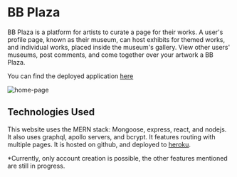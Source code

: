 # BB Plaza
BB Plaza is a platform for artists to curate a page for their works. A user's profile page, known as their museum, can host exhibits for themed works, and individual works, placed inside the museum's gallery. View other users' museums, post comments, and come together over your artwork a BB Plaza.

You can find the deployed application [here](https://protected-shore-90563.herokuapp.com/)

![home-page](https://res.cloudinary.com/dgnio63sm/image/upload/v1675890558/home-page_opsao8.png)

## Technologies Used
This website uses the MERN stack: Mongoose, express, react, and nodejs. It also uses graphql, apollo servers, and bcrypt. It features routing with multiple pages. It is hosted on github, and deployed to [heroku](https://protected-shore-90563.herokuapp.com/).

*Currently, only account creation is possible, the other features mentioned are still in progress.
